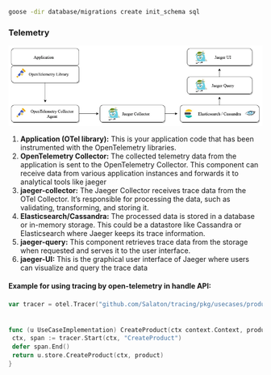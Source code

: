 ```sh
goose -dir database/migrations create init_schema sql
```

### Telemetry
![alt text](image.png)
1. __Application (OTel library):__ This is your application code that has been instrumented with the OpenTelemetry libraries.
2. __OpenTelemetry Collector:__ The collected telemetry data from the application is sent to the OpenTelemetry Collector. This component can receive data from various application instances and forwards it to analytical tools like jaeger
3. __jaeger-collector:__ The Jaeger Collector receives trace data from the OTel Collector. It’s responsible for processing the data, such as validating, transforming, and storing it.
4. __Elasticsearch/Cassandra:__ The processed data is stored in a database or in-memory storage. This could be a datastore like Cassandra or Elasticsearch where Jaeger keeps its trace information.
5. __jaeger-query:__ This component retrieves trace data from the storage when requested and serves it to the user interface.
6. __jaeger-UI:__ This is the graphical user interface of Jaeger where users can visualize and query the trace data

#### Example for using tracing by open-telemetry in handle API:
```go 
var tracer = otel.Tracer("github.com/Salaton/tracing/pkg/usecases/product")


func (u UseCaseImplementation) CreateProduct(ctx context.Context, product Product) (Product, error) {
 ctx, span := tracer.Start(ctx, "CreateProduct")
 defer span.End()
 return u.store.CreateProduct(ctx, product)
}
```